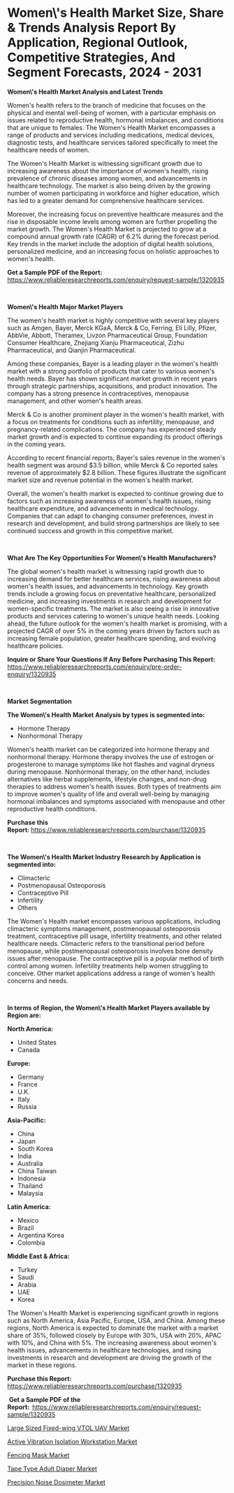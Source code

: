 <p><h1>Women\'s Health Market Size, Share & Trends Analysis Report By Application, Regional Outlook, Competitive Strategies, And Segment Forecasts, 2024 - 2031</h1></p><p><strong>Women\'s Health Market Analysis and Latest Trends</strong></p>
<p><p>Women's health refers to the branch of medicine that focuses on the physical and mental well-being of women, with a particular emphasis on issues related to reproductive health, hormonal imbalances, and conditions that are unique to females. The Women's Health Market encompasses a range of products and services including medications, medical devices, diagnostic tests, and healthcare services tailored specifically to meet the healthcare needs of women.</p><p>The Women's Health Market is witnessing significant growth due to increasing awareness about the importance of women's health, rising prevalence of chronic diseases among women, and advancements in healthcare technology. The market is also being driven by the growing number of women participating in workforce and higher education, which has led to a greater demand for comprehensive healthcare services.</p><p>Moreover, the increasing focus on preventive healthcare measures and the rise in disposable income levels among women are further propelling the market growth. The Women's Health Market is projected to grow at a compound annual growth rate (CAGR) of 6.2% during the forecast period. Key trends in the market include the adoption of digital health solutions, personalized medicine, and an increasing focus on holistic approaches to women's health.</p></p>
<p><strong>Get a Sample PDF of the Report:&nbsp;</strong> <a href="https://www.reliableresearchreports.com/enquiry/request-sample/1320935">https://www.reliableresearchreports.com/enquiry/request-sample/1320935</a></p>
<p>&nbsp;</p>
<p><strong>Women\'s Health Major Market Players</strong></p>
<p><p>The women's health market is highly competitive with several key players such as Amgen, Bayer, Merck KGaA, Merck & Co, Ferring, Eli Lilly, Pfizer, AbbVie, Abbott, Theramex, Livzon Pharmaceutical Group, Foundation Consumer Healthcare, Zhejiang Xianju Pharmaceutical, Zizhu Pharmaceutical, and Qianjin Pharmaceutical.</p><p>Among these companies, Bayer is a leading player in the women's health market with a strong portfolio of products that cater to various women's health needs. Bayer has shown significant market growth in recent years through strategic partnerships, acquisitions, and product innovation. The company has a strong presence in contraceptives, menopause management, and other women's health areas.</p><p>Merck & Co is another prominent player in the women's health market, with a focus on treatments for conditions such as infertility, menopause, and pregnancy-related complications. The company has experienced steady market growth and is expected to continue expanding its product offerings in the coming years.</p><p>According to recent financial reports, Bayer's sales revenue in the women's health segment was around $3.5 billion, while Merck & Co reported sales revenue of approximately $2.8 billion. These figures illustrate the significant market size and revenue potential in the women's health market.</p><p>Overall, the women's health market is expected to continue growing due to factors such as increasing awareness of women's health issues, rising healthcare expenditure, and advancements in medical technology. Companies that can adapt to changing consumer preferences, invest in research and development, and build strong partnerships are likely to see continued success and growth in this competitive market.</p></p>
<p>&nbsp;</p>
<p><strong>What Are The Key Opportunities For Women\'s Health Manufacturers?</strong></p>
<p><p>The global women's health market is witnessing rapid growth due to increasing demand for better healthcare services, rising awareness about women's health issues, and advancements in technology. Key growth trends include a growing focus on preventative healthcare, personalized medicine, and increasing investments in research and development for women-specific treatments. The market is also seeing a rise in innovative products and services catering to women's unique health needs. Looking ahead, the future outlook for the women's health market is promising, with a projected CAGR of over 5% in the coming years driven by factors such as increasing female population, greater healthcare spending, and evolving healthcare policies.</p></p>
<p><strong>Inquire or Share Your Questions If Any Before Purchasing This Report:</strong> <a href="https://www.reliableresearchreports.com/enquiry/pre-order-enquiry/1320935">https://www.reliableresearchreports.com/enquiry/pre-order-enquiry/1320935</a></p>
<p>&nbsp;</p>
<p><strong>Market Segmentation</strong></p>
<p><strong>The Women\'s Health Market Analysis by types is segmented into:</strong></p>
<p><ul><li>Hormone Therapy</li><li>Nonhormonal Therapy</li></ul></p>
<p><p>Women's health market can be categorized into hormone therapy and nonhormonal therapy. Hormone therapy involves the use of estrogen or progesterone to manage symptoms like hot flashes and vaginal dryness during menopause. Nonhormonal therapy, on the other hand, includes alternatives like herbal supplements, lifestyle changes, and non-drug therapies to address women's health issues. Both types of treatments aim to improve women's quality of life and overall well-being by managing hormonal imbalances and symptoms associated with menopause and other reproductive health conditions.</p></p>
<p><strong>Purchase this Report:&nbsp;</strong><a href="https://www.reliableresearchreports.com/purchase/1320935">https://www.reliableresearchreports.com/purchase/1320935</a></p>
<p>&nbsp;</p>
<p><strong>The Women\'s Health Market Industry Research by Application is segmented into:</strong></p>
<p><ul><li>Climacteric</li><li>Postmenopausal Osteoporosis</li><li>Contraceptive Pill</li><li>Infertility</li><li>Others</li></ul></p>
<p><p>The Women's Health market encompasses various applications, including climacteric symptoms management, postmenopausal osteoporosis treatment, contraceptive pill usage, infertility treatments, and other related healthcare needs. Climacteric refers to the transitional period before menopause, while postmenopausal osteoporosis involves bone density issues after menopause. The contraceptive pill is a popular method of birth control among women. Infertility treatments help women struggling to conceive. Other market applications address a range of women's health concerns and needs.</p></p>
<p>&nbsp;</p>
<p><strong>In terms of Region, the Women\'s Health Market Players available by Region are:</strong></p>
<p>
    <p> <strong> North America: </strong>
        <ul>
            <li>United States</li>
            <li>Canada</li>
        </ul>
        </p> 
    <p> <strong> Europe: </strong>
        <ul>
            <li>Germany</li>
            <li>France</li>
            <li>U.K.</li>
            <li>Italy</li>
            <li>Russia</li>
        </ul>
        </p> 
    <p> <strong> Asia-Pacific: </strong>
        <ul>
            <li>China</li>
            <li>Japan</li>
            <li>South Korea</li>
            <li>India</li>
            <li>Australia</li>
            <li>China Taiwan</li>
            <li>Indonesia</li>
            <li>Thailand</li>
            <li>Malaysia</li>
        </ul>
        </p> 
    <p> <strong> Latin America: </strong>
        <ul>
            <li>Mexico</li>
            <li>Brazil</li>
            <li>Argentina Korea</li>
            <li>Colombia</li>
        </ul>
        </p> 
    <p> <strong> Middle East & Africa: </strong>
        <ul>
            <li>Turkey</li>
            <li>Saudi</li>
            <li>Arabia</li>
            <li>UAE</li>
            <li>Korea</li>
        </ul>
    </p>
    </p>
<p><p>The Women's Health Market is experiencing significant growth in regions such as North America, Asia Pacific, Europe, USA, and China. Among these regions, North America is expected to dominate the market with a market share of 35%, followed closely by Europe with 30%, USA with 20%, APAC with 10%, and China with 5%. The increasing awareness about women's health issues, advancements in healthcare technologies, and rising investments in research and development are driving the growth of the market in these regions.</p></p>
<p><strong>Purchase this Report: </strong><a href="https://www.reliableresearchreports.com/purchase/1320935">https://www.reliableresearchreports.com/purchase/1320935</a></p>
<p>&nbsp;<strong>Get a Sample PDF of the Report:&nbsp;&nbsp;</strong><a href="https://www.reliableresearchreports.com/enquiry/request-sample/1320935">https://www.reliableresearchreports.com/enquiry/request-sample/1320935</a></p>
<p><strong></strong></p>
<p><p><a href="https://github.com/yemakinde/Market-Research-Report-List-1/blob/main/large-sized-fixed-wing-vtol-uav-market.md">Large Sized Fixed-wing VTOL UAV Market</a></p><p><a href="https://github.com/Alonsoolds3wq1d81czn8rbol/Market-Research-Report-List-1/blob/main/active-vibration-isolation-workstation-market.md">Active Vibration Isolation Workstation Market</a></p><p><a href="https://view.publitas.com/reportprime-1/fencing-mask-market-size-focuses-on-market-dynamics-in-depth-analysis-and-future-projections-of-its-market-forecasted-for-period-from-2024-to-2031/">Fencing Mask Market</a></p><p><a href="https://view.publitas.com/reportprime-1/tape-type-adult-diaper-market-provides-a-comprehensive-analysis-including-a-macro-overview-of-the-market-as-well-as-micro-details-such-as-market-size-and-competitive-landscape/">Tape Type Adult Diaper Market</a></p><p><a href="https://five-trouble-98a.notion.site/Precision-Noise-Dosimeter-Market-Research-Report-Provides-thorough-Industry-Overview-which-offers-a-690b3dc0ba2749bcad8007bd284d4549">Precision Noise Dosimeter Market</a></p></p>